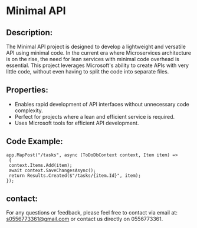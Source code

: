 #  Minimal API

## Description:
The Minimal API project is designed to develop a lightweight and versatile API using minimal code. In the current era where Microservices architecture is on the rise, the need for lean services with minimal code overhead is essential. This project leverages Microsoft's ability to create APIs with very little code, without even having to split the code into separate files.

## Properties:
- Enables rapid development of API interfaces without unnecessary code complexity.
- Perfect for projects where a lean and efficient service is required.
- Uses Microsoft tools for efficient API development.

## Code Example:
    app.MapPost("/tasks", async (ToDoDbContext context, Item item) =>
     {
     context.Items.Add(item);
     await context.SaveChangesAsync();
     return Results.Created($"/tasks/{item.Id}", item);
    });



## contact:
For any questions or feedback, please feel free to contact via email at: s0556773361@gmail.com or contact us directly on 0556773361.
